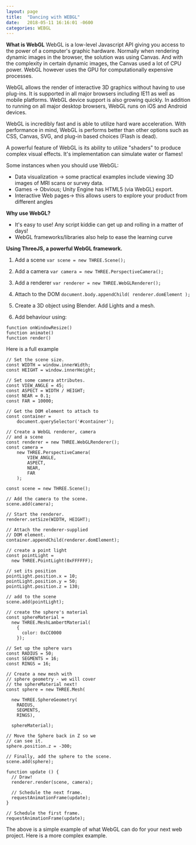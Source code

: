 ```yaml
---
layout: page
title:  "Dancing with WEBGL"
date:   2018-05-11 16:16:01 -0600
categories: WEBGL
---
```

**What is WebGL**
WebGL is a low-level Javascript API giving you access to the power of a computer's graphic hardware. Normally when rendering dynamic images in the browser, the solution was using Canvas. And with the complexity in certain dynamic images, the Canvas used a lot of CPU power. WebGL however uses the GPU for computationally expensive processes.

WebGL allows the render of interactive 3D graphics without having to use plug-ins. It is supported in all major browsers including IE11 as well as mobile platforms. WebGL device support is also growing quickly. In addition to running on all major desktop browsers, WebGL runs on iOS and Android devices.

WebGL is incredibly fast and is able to utilize hard ware acceleration. With performance in mind, WebGL is performs better than other options such as CSS, Canvas, SVG, and plug-in based choices (Flash is dead).

A powerful feature of WebGL is its ability to utilize "shaders" to produce complex visual effects. It's implementation can simulate water or flames!

Some instances when you should use WebGL:
- Data visualization -> some practical examples include viewing 3D images of MRI scans or survey data.
- Games -> Obvious; Unity Engine has HTML5 (via WebGL) export.
- Interactive Web pages-> this allows users to explore your product from different angles

**Why use WebGL?**
- It's easy to use! Any script kiddie can get up and rolling in a matter of days!
- WebGL frameworks/libraries also help to ease the learning curve

**Using ThreeJS, a powerful WebGL framework.**

1. Add a scene
`var scene = new THREE.Scene();`

2. Add a camera
`var camera = new THREE.PerspectiveCamera();`

3. Add a renderer
`var renderer = new THREE.WebGLRenderer();`

4. Attach to the DOM
`document.body.appendChild( renderer.domElement );`

5. Create a 3D object using Blender. Add Lights and a mesh.

6. Add behaviour using:
```
function onWindowResize()
function animate()
function render()
```

Here is a full example
```
// Set the scene size.
const WIDTH = window.innerWidth;
const HEIGHT = window.innerHeight;

// Set some camera attributes.
const VIEW_ANGLE = 45;
const ASPECT = WIDTH / HEIGHT;
const NEAR = 0.1;
const FAR = 10000;

// Get the DOM element to attach to
const container =
    document.querySelector('#container');

// Create a WebGL renderer, camera
// and a scene
const renderer = new THREE.WebGLRenderer();
const camera =
    new THREE.PerspectiveCamera(
        VIEW_ANGLE,
        ASPECT,
        NEAR,
        FAR
    );

const scene = new THREE.Scene();

// Add the camera to the scene.
scene.add(camera);

// Start the renderer.
renderer.setSize(WIDTH, HEIGHT);

// Attach the renderer-supplied
// DOM element.
container.appendChild(renderer.domElement);

// create a point light
const pointLight =
  new THREE.PointLight(0xFFFFFF);

// set its position
pointLight.position.x = 10;
pointLight.position.y = 50;
pointLight.position.z = 130;

// add to the scene
scene.add(pointLight);

// create the sphere's material
const sphereMaterial =
  new THREE.MeshLambertMaterial(
    {
      color: 0xCC0000
    });

// Set up the sphere vars
const RADIUS = 50;
const SEGMENTS = 16;
const RINGS = 16;

// Create a new mesh with
// sphere geometry - we will cover
// the sphereMaterial next!
const sphere = new THREE.Mesh(

  new THREE.SphereGeometry(
    RADIUS,
    SEGMENTS,
    RINGS),

  sphereMaterial);

// Move the Sphere back in Z so we
// can see it.
sphere.position.z = -300;

// Finally, add the sphere to the scene.
scene.add(sphere);

function update () {
  // Draw!
  renderer.render(scene, camera);

  // Schedule the next frame.
  requestAnimationFrame(update);
}

// Schedule the first frame.
requestAnimationFrame(update);
```

The above is a simple example of what WebGL can do for your next web project. Here is a more complex example.

<script src="https://threejs.org/build/three.js"></script>
<script src="https://threejs.org/examples/js/libs/dat.gui.min.js"></script>
<script src="https://threejs.org/examples/js/Detector.js"></script>

<div id="secondthree">
  <script id="vertexShader" type="x-shader/x-vertex">
  	precision highp float;
  	uniform float sineTime;
  	uniform mat4 modelViewMatrix;
  	uniform mat4 projectionMatrix;
  	attribute vec3 position;
  	attribute vec3 offset;
  	attribute vec4 color;
  	attribute vec4 orientationStart;
  	attribute vec4 orientationEnd;
  	varying vec3 vPosition;
  	varying vec4 vColor;
  	void main(){
  		vPosition = offset * max( abs( sineTime * 2.0 + 1.0 ), 0.5 ) + position;
  		vec4 orientation = normalize( mix( orientationStart, orientationEnd, sineTime ) );
  		vec3 vcV = cross( orientation.xyz, vPosition );
  		vPosition = vcV * ( 2.0 * orientation.w ) + ( cross( orientation.xyz, vcV ) * 2.0 + vPosition );
  		vColor = color;
  		gl_Position = projectionMatrix * modelViewMatrix * vec4( vPosition, 1.0 );
  	}
  </script>

  <script id="fragmentShader" type="x-shader/x-fragment">
  	precision highp float;
  	uniform float time;
  	varying vec3 vPosition;
  	varying vec4 vColor;
  	void main() {
  		vec4 color = vec4( vColor );
  		color.r += sin( vPosition.x * 10.0 + time ) * 0.5;
  		gl_FragColor = color;
  	}
  </script>

  <script>
  	if ( !Detector.webgl ) Detector.addGetWebGLMessage();
  	var container;
  	var camera, scene, renderer;
  	init();
  	animate();
  	function init() {
  		container = document.getElementById( 'secondthree' );
  		camera = new THREE.PerspectiveCamera( 50, window.innerWidth / window.innerHeight, 1, 10 );
  		camera.position.z = 2;
  		scene = new THREE.Scene();
  		// geometry
  		var vector = new THREE.Vector4();
  		var triangles = 1;
  		var instances = 50000;
  		var positions = [];
  		var offsets = [];
  		var colors = [];
  		var orientationsStart = [];
  		var orientationsEnd = [];
  		positions.push( 0.025, -0.025, 0 );
  		positions.push( -0.025, 0.025, 0 );
  		positions.push( 0, 0, 0.025 );
  		// instanced attributes
  		for ( var i = 0; i < instances; i ++ ) {
  			// offsets
  			offsets.push( Math.random() - 0.5, Math.random() - 0.5, Math.random() - 0.5 );
  			// colors
  			colors.push( Math.random(), Math.random(), Math.random(), Math.random() );
  			// orientation start
  			vector.set( Math.random() * 2 - 1, Math.random() * 2 - 1, Math.random() * 2 - 1, Math.random() * 2 - 1 );
  			vector.normalize();
  			orientationsStart.push( vector.x, vector.y, vector.z, vector.w );
  			// orientation end
  			vector.set( Math.random() * 2 - 1, Math.random() * 2 - 1, Math.random() * 2 - 1, Math.random() * 2 - 1 );
  			vector.normalize();
  			orientationsEnd.push( vector.x, vector.y, vector.z, vector.w );
  		}
  		var geometry = new THREE.InstancedBufferGeometry();

  		geometry.addAttribute( 'position', new THREE.Float32BufferAttribute( positions, 3 ) );
  		geometry.addAttribute( 'offset', new THREE.InstancedBufferAttribute( new Float32Array( offsets ), 3 ) );
  		geometry.addAttribute( 'color', new THREE.InstancedBufferAttribute( new Float32Array( colors ), 4 ) );
  		geometry.addAttribute( 'orientationStart', new THREE.InstancedBufferAttribute( new Float32Array( orientationsStart ), 4 ) );
  		geometry.addAttribute( 'orientationEnd', new THREE.InstancedBufferAttribute( new Float32Array( orientationsEnd ), 4 ) );
  		// material
  		var material = new THREE.RawShaderMaterial( {
  			uniforms: {
  				time: { value: 1.0 },
  				sineTime: { value: 1.0 }
  			},
  			vertexShader: document.getElementById( 'vertexShader' ).textContent,
  			fragmentShader: document.getElementById( 'fragmentShader' ).textContent,
  			side: THREE.DoubleSide,
  			transparent: true
  		} );
  		//
  		var mesh = new THREE.Mesh( geometry, material );
  		scene.add( mesh );
  		//
  		renderer = new THREE.WebGLRenderer();
  		renderer.setPixelRatio( window.devicePixelRatio );
  		renderer.setSize( window.innerWidth , window.innerHeight );
  		container.appendChild( renderer.domElement );
  		if ( renderer.extensions.get( 'ANGLE_instanced_arrays' ) === null ) {
  			document.getElementById( 'notSupported' ).style.display = '';
  			return;
  		}

  		window.addEventListener( 'resize', onWindowResize, false );
  	}
  	function onWindowResize( event ) {
  		camera.aspect = window.innerWidth / window.innerHeight;
  		camera.updateProjectionMatrix();
  		renderer.setSize( window.innerWidth , window.innerHeight);
  	}
  	//
  	function animate() {
  		requestAnimationFrame( animate );
  		render();
  	}
  	function render() {
  		var time = performance.now();
  		var object = scene.children[ 0 ];
  		object.rotation.y = time * 0.0005;
  		object.material.uniforms.time.value = time * 0.005;
  		object.material.uniforms.sineTime.value = Math.sin( object.material.uniforms.time.value * 0.05 );
  		renderer.render( scene, camera );
  	}
  </script>
<div>
